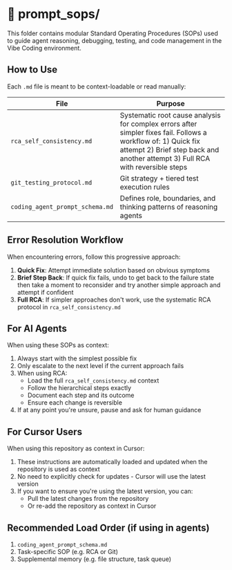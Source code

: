 # 📁 prompt_sops/

This folder contains modular Standard Operating Procedures (SOPs) used to guide agent reasoning, debugging, testing, and code management in the Vibe Coding environment.

## How to Use

Each `.md` file is meant to be context-loadable or read manually:

| File | Purpose |
|------|---------|
| `rca_self_consistency.md` | Systematic root cause analysis for complex errors after simpler fixes fail. Follows a workflow of: 1) Quick fix attempt 2) Brief step back and another attempt 3) Full RCA with reversible steps |
| `git_testing_protocol.md` | Git strategy + tiered test execution rules |
| `coding_agent_prompt_schema.md` | Defines role, boundaries, and thinking patterns of reasoning agents |

## Error Resolution Workflow

When encountering errors, follow this progressive approach:

1. **Quick Fix**: Attempt immediate solution based on obvious symptoms
2. **Brief Step Back**: If quick fix fails, undo to get back to the failure state then take a moment to reconsider and try another simple approach and attempt if confident
3. **Full RCA**: If simpler approaches don't work, use the systematic RCA protocol in `rca_self_consistency.md`

## For AI Agents

When using these SOPs as context:
1. Always start with the simplest possible fix
2. Only escalate to the next level if the current approach fails
3. When using RCA:
   - Load the full `rca_self_consistency.md` context
   - Follow the hierarchical steps exactly
   - Document each step and its outcome
   - Ensure each change is reversible
4. If at any point you're unsure, pause and ask for human guidance

## For Cursor Users

When using this repository as context in Cursor:
1. These instructions are automatically loaded and updated when the repository is used as context
2. No need to explicitly check for updates - Cursor will use the latest version
3. If you want to ensure you're using the latest version, you can:
   - Pull the latest changes from the repository
   - Or re-add the repository as context in Cursor

## Recommended Load Order (if using in agents)

1. `coding_agent_prompt_schema.md`
2. Task-specific SOP (e.g. RCA or Git)
3. Supplemental memory (e.g. file structure, task queue)